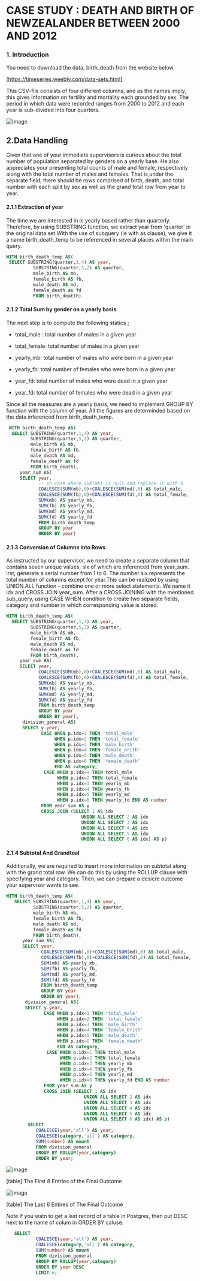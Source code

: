 CASE STUDY : DEATH AND BIRTH OF NEWZEALANDER
                  BETWEEN 2000 AND 2012
================================================================

### 1. Introduction

You need to download the data, birth_death from the website below. 

[https://timeseries.weebly.com/data-sets.html]

This CSV-file consists of four different columns, and as the names imply, this gives information on fertility and mortality 
each grounded by sex. The period in which data were recorded ranges from 2000 to 2012 and each year is sub-divided into four quarters.  

![image](https://user-images.githubusercontent.com/53164959/63254990-b26c0600-c2af-11e9-85c3-7bd0e9b06e6b.png)


## 2.Data Handling 



Given that one of your immediate supervisors is curious about the total number of population separated by genders on a yearly base. 
He also appreciates your presenting total counts of male and female, respectively along with the total number of males and females. 
That is,under the separate field, there should be rows comprised of birth, death, and total number with each split by sex as well
as the grand total row from year to year. 


#### 2.1.1 Extraction of year 

The time we are interested in is yearly based rather than quarterly. Therefore, by using SUBSTRING function, we extract year 
from  'quarter' in the original data set.With the use of subquery (ie with as clause), we give it a name birth_death_temp 
to be referenced in several places within the main query. 

```sql
WITH birth_death_temp AS(
 SELECT SUBSTRING(quarter,1,4) AS year,
          SUBSTRING(quarter,5,2) AS quarter,
          male_birth AS mb,
          female_birth AS fb,
          male_death AS md,
          female_death as fd
          FROM birth_deatth) 
 ```
 
#### 2.1.2 Total Sum by gender on a yearly basis
 
The next step is to compute the following statics ;

 * total_male : total number  of males in a given year
 
 * total_female: total number of males in a given year
 
 * yearly_mb: total number of males who were born in a given year
 
 * yearly_fb: total number of females who were born in a given year
 
 * year_fd: total number of males who were dead in a given year 
 
 * year_fd: total number of females who were dead in a given year 
 

Since all the measures are a yearly basis, we need to implement GROUP BY function with the column of year. All the figures 
are determinded based on the data inferenced from birth_death_temp. 


 ```sql
  WITH birth_death_temp AS(
   SELECT SUBSTRING(quarter,1,4) AS year,
          SUBSTRING(quarter,5,2) AS quarter,
          male_birth AS mb,
          female_birth AS fb,
          male_death AS md,
          female_death as fd
          FROM birth_death),
      year_sum AS(
      SELECT year,
             -- in case where SUM(mb) is null and replace it with 0  
             COALESCE(SUM(mb),0)+COALESCE(SUM(md),0) AS total_male, 
             COALESCE(SUM(fb),0)+COALESCE(SUM(fd),0) AS total_female, 
             SUM(mb) AS yearly_mb,
             SUM(fb) AS yearly_fb,
             SUM(md) AS yearly_md,
             SUM(fd) AS yearly_fd
             FROM birth_death_temp 
             GROUP BY year
             ORDER BY year)
 ```
 
 #### 2.1.3 Conversion of Columns into Rows

 As instructed by our supervisor, we need to create a separate column that contains seven unique values, six of which are inferenced
 from  year_sum. irst, generate a serial number from 1 to 6. The number six represents the total number of columns except for year.This 
 can be realized by using UNION ALL function - combine one or more select statements. We name it idx and CROSS JOIN  year_sum. 
 After a CROSS JOINING with the mentioned sub_query,  using CASE WHEN condition to create two separate fields, category and number 
 in which corresponding value is stored. 
 
 ```sql
 WITH birth_death_temp AS(
   SELECT SUBSTRING(quarter,1,4) AS year,
          SUBSTRING(quarter,5,2) AS quarter,
          male_birth AS mb,
          female_birth AS fb,
          male_death AS md,
          female_death as fd
          FROM birth_death),
      year_sum AS(
      SELECT year,
             COALESCE(SUM(mb),0)+COALESCE(SUM(md),0) AS total_male,
             COALESCE(SUM(fb),0)+COALESCE(SUM(fd),0) AS total_female,
             SUM(mb) AS yearly_mb,
             SUM(fb) AS yearly_fb,
             SUM(md) AS yearly_md,
             SUM(fd) AS yearly_fd
             FROM birth_death_temp 
             GROUP BY year
             ORDER BY year),
       division_general AS(
       SELECT y.year,
              CASE WHEN p.idx=1 THEN 'total_male'
                   WHEN p.idx=2 THEN 'total_female'
                   WHEN p.idx=3 THEN 'male_birth'
                   WHEN p.idx=4 THEN 'female_brith'
                   WHEN p.idx=5 THEN 'male_death'
                   WHEN p.idx=6 THEN 'female_death'
                   END AS category,
               CASE WHEN p.idx=1 THEN total_male
                    WHEN p.idx=2 THEN total_female
                    WHEN p.idx=3 THEN yearly_mb
                    WHEN p.idx=4 THEN yearly_fb
                    WHEN p.idx=5 THEN yearly_md
                    WHEN p.idx=6 THEN yearly_fd END AS number
              FROM year_sum AS y
              CROSS JOIN (SELECT 1 AS idx
                             UNION ALL SELECT 2 AS idx
                             UNION ALL SELECT 3 AS idx
                             UNION ALL SELECT 4 AS idx
                             UNION ALL SELECT 5 AS idx
                             UNION ALL SELECT 6 AS idx) AS p)
 
 ```
 
 #### 2.1.4 Subtotal And Grandtoal 
 
Additionally, we are required to insert more information on subtotal along with the grand total row.  We can do this by using 
the ROLLUP clause with specifying year and category. Then, we can prepare a desicre outcome your supervisor wants to see. 

```sql
WITH birth_death_temp AS(
   SELECT SUBSTRING(quarter,1,4) AS year,
          SUBSTRING(quarter,5,2) AS quarter,
          male_birth AS mb,
          female_birth AS fb,
          male_death AS md,
          female_death as fd
          FROM birth_death),
      year_sum AS(
      SELECT year,
             COALESCE(SUM(mb),0)+COALESCE(SUM(md),0) AS total_male,
             COALESCE(SUM(fb),0)+COALESCE(SUM(fd),0) AS total_female,
             SUM(mb) AS yearly_mb,
             SUM(fb) AS yearly_fb,
             SUM(md) AS yearly_md,
             SUM(fd) AS yearly_fd
             FROM birth_death_temp 
             GROUP BY year
             ORDER BY year),
       division_general AS(
       SELECT y.year,
              CASE WHEN p.idx=1 THEN 'total_male'
                   WHEN p.idx=2 THEN 'total_female'
                   WHEN p.idx=3 THEN 'male_birth'
                   WHEN p.idx=4 THEN 'female_brith'
                   WHEN p.idx=5 THEN 'male_death'
                   WHEN p.idx=6 THEN 'female_death'
                   END AS category,
               CASE WHEN p.idx=1 THEN total_male
                    WHEN p.idx=2 THEN total_female
                    WHEN p.idx=3 THEN yearly_mb
                    WHEN p.idx=4 THEN yearly_fb
                    WHEN p.idx=5 THEN yearly_md
                    WHEN p.idx=6 THEN yearly_fd END AS number
              FROM year_sum AS y
              CROSS JOIN (SELECT 1 AS idx
                             UNION ALL SELECT 2 AS idx
                             UNION ALL SELECT 3 AS idx
                             UNION ALL SELECT 4 AS idx
                             UNION ALL SELECT 5 AS idx
                             UNION ALL SELECT 6 AS idx) AS p)
        SELECT 
           COALESCE(year,'all') AS year,
           COALESCE(category,'all') AS category,
           SUM(number) AS mount 
           FROM division_general
           GROUP BY ROLLUP(year,category) 
           ORDER BY year;
```

![image](https://user-images.githubusercontent.com/53164959/63261275-11d11280-c2be-11e9-84d7-7144bc44b3c7.png)

[table] The First 8 Entries of the Final Outcome 
 
  
![image](https://user-images.githubusercontent.com/53164959/63261198-ce76a400-c2bd-11e9-870a-66b28b077965.png)

[table] The Last 6 Entires of The Final Outcome 

_Note_
If you watn to get a last record of a table in Postgres, then put DESC next to the name of colum in ORDER BY caluse. 

```sql
   SELECT 
           COALESCE(year,'all') AS year,
           COALESCE(category,'all') AS category,
           SUM(number) AS mount 
           FROM division_general
           GROUP BY ROLLUP(year,category) 
           ORDER BY year DESC
           LIMIT 6;
 ```
